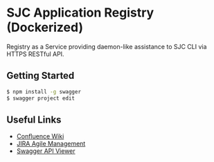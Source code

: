 # SJC Application Registry (Dockerized)

Registry as a Service providing daemon-like assistance to SJC CLI via HTTPS RESTful API.

## Getting Started

```bash
$ npm install -g swagger
$ swagger project edit
```

## Useful Links

* [Confluence Wiki](https://stjosephcontent.atlassian.net/wiki/display/CLI/App+Registry)
* [JIRA Agile Management](https://stjosephcontent.atlassian.net/projects/CLI/summary)
* [Swagger API Viewer](http://apidocs.sjc.io/app-reg/v0.1.0)